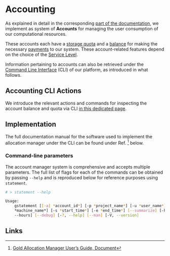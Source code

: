# Accounting

As explained in detail in the corresponding [part of the documentation](../accounts/overview.md), we implement as system of **Accounts** for managing the user consumption of our computational resources. 

These accounts each have a [storage quota](../accounts/quota.md) and a [balance](../accounts/balance.md) for making the necessary [payments](../accounts/payments-charges.md) to our system. These account-related features depend on the choice of the [Service Level](../pricing/service-levels.md).

Information pertaining to accounts can also be retrieved under the [Command Line Interface](overview.md) (CLI) of our platform, as introduced in what follows.

## Accounting CLI Actions

We introduce the relevant actions and commands for inspecting the account balance and quota via CLI [in this dedicated page](actions/balance-quota.md).

## Implementation

The full documentation manual for the software used to implement the allocation manager under the CLI can be found under Ref. [^1] below. 

### Command-line parameters

The account manager system is comprehensive and accepts multiple parameters. The full list of flags for each of the commands can be obtained by passing `--help` and is reproduced below for reference purposes using `statement`.

```bash
# > statement --help

Usage:
    gstatement [[-a] *account_id*] [-p *project_name*] [-u *user_name*] [-m
    *machine_name*] [-s *start_time*] [-e *end_time*] [--summarize] [-h,
    --hours] [--debug] [-?, --help] [--man] [-V, --version]
```

## Links

[^1]: [Gold Allocation Manager User’s Guide, Document](http://docs.adaptivecomputing.com/gold/pdf/GoldUserGuide.pdf)
